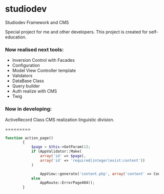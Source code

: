 studiodev
=========

Studiodev Framework and CMS

Special project for me and other developers. This project is created for self-education.
### Now realised next tools:
* Inversion Control with Facades
* Configuration 
* Model View Controller template
* Validators
* DataBase Class
* Query builder
* Auth realize with CMS
* Twig

### Now in developing:

ActiveRecord Class
CMS realization
linguistic division.

=========
```php
function action_page()
        {
            $page = $this->GetParam(1);
            if (AppValidator::Make(
                array('id' => $page),
                array('id' => 'required|integer|exist:content'))
            )

                AppView::generate('content.php', array('content' => Content::find($page)->inArray()));
            else
                AppRoute::ErrorPage404();
        }
```
